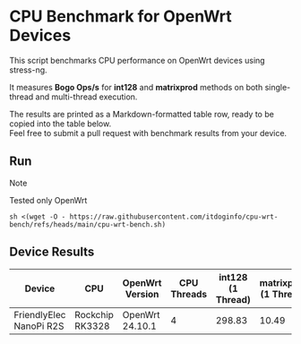 # CPU Benchmark for OpenWrt Devices
This script benchmarks CPU performance on OpenWrt devices using stress-ng.

It measures **Bogo Ops/s** for **int128** and **matrixprod** methods on both single-thread and multi-thread execution.

The results are printed as a Markdown-formatted table row, ready to be copied into the table below.  
Feel free to submit a pull request with benchmark results from your device.

## Run
> [!NOTE]
> Tested only OpenWrt

```
sh <(wget -O - https://raw.githubusercontent.com/itdoginfo/cpu-wrt-bench/refs/heads/main/cpu-wrt-bench.sh)
```

## Device Results
| Device                  | CPU             | OpenWrt Version |  CPU Threads | int128 (1 Thread) | matrixprod (1 Thread) | int128 (ALL Threads) | matrixprod (ALL Threads) |
|-------------------------|-----------------|-----------------|--------------|----------------|---------------------|-------------------|------------------------|
| FriendlyElec NanoPi R2S | Rockchip RK3328 | OpenWrt 24.10.1 | 4            | 298.83         | 10.49               | 1185.91           | 34.99                  |

